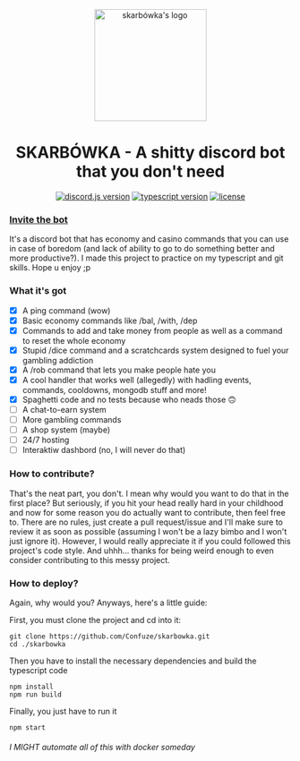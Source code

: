 <div align=center >
   <img src="https://i.ibb.co/DCcpj9y/peniscoin.png" alt="skarbówka's logo" border="0" align="center" width="200px" height="200px">
</div>
<h1 align="center">SKARBÓWKA - A shitty discord bot that you don't need</h1>
<div align="center">
    <a href="https://discord.js.org/"><img src="https://img.shields.io/badge/discord.js-v13.5.0-5865F2.svg?logo=npm" alt="discord.js version"></a>
    <a href="https://www.typescriptlang.org/"><img src="https://img.shields.io/badge/typescript-v4.5.4-007acc.svg?logo=typescript" alt="typescript version"></a>
    <a href="https://github.com/Confuze/skarbowka/blob/main/LICENSE"><img src="https://img.shields.io/badge/license-GNU GPL v3.0-orange.svg" alt="license"></a>
</div>

<h3><a href="https://discord.com/api/oauth2/authorize?client_id=927508547867148329&permissions=8&scope=bot%20applications.commands">Invite the bot</a></h3>

It's a discord bot that has economy and casino commands that you can use in case of boredom (and lack of ability to go to do something better and more productive?). I made this project to practice on my typescript and git skills.
Hope u enjoy ;p


### What it's got
- [x] A ping command (wow)
- [x] Basic economy commands like /bal, /with, /dep
- [x] Commands to add and take money from people as well as a command to reset the whole economy
- [x] Stupid /dice command and a scratchcards system designed to fuel your gambling addiction
- [x] A /rob command that lets you make people hate you
- [x] A cool handler that works well (allegedly) with hadling events, commands, cooldowns, mongodb stuff and more!
- [x] Spaghetti code and no tests because who neads those 🙃
- [ ] A chat-to-earn system
- [ ] More gambling commands
- [ ] A shop system (maybe)
- [ ] 24/7 hosting
- [ ] Interaktiw dashbord (no, I will never do that)

### How to contribute?
That's the neat part, you don't. I mean why would you want to do that in the first place? But seriously, if you hit your head really hard in your childhood and now for some reason you do actually want to contribute, then feel free to. There are no rules, just create a pull request/issue and I'll make sure to review it as soon as possible (assuming I won't be a lazy bimbo and I won't just ignore it). However, I would really appreciate it if you could followed this project's code style. And uhhh... thanks for being weird enough to even consider contributing to this messy project.

### How to deploy?
Again, why would you? Anyways, here's a little guide:

First, you must clone the project and cd into it:
```
git clone https://github.com/Confuze/skarbowka.git
cd ./skarbowka
```
Then you have to install the necessary dependencies and build the typescript code
```
npm install
npm run build
```
Finally, you just have to run it
```
npm start
```

###### I MIGHT automate all of this with docker someday